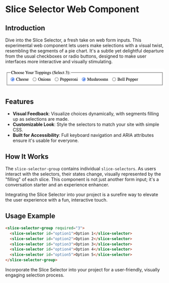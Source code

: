 # Slice Selector Web Component

## Introduction

Dive into the Slice Selector, a fresh take on web form inputs. This experimental web component lets users make selections with a visual twist, resembling the segments of a pie chart. It's a subtle yet delightful departure from the usual checkboxes or radio buttons, designed to make user interfaces more interactive and visually stimulating.

![Slice Selector Screenshot](doc/screenshot.png)

## Features

- **Visual Feedback**: Visualize choices dynamically, with segments filling up as selections are made.
- **Customizable Look**: Style the selectors to match your site with simple CSS.
- **Built for Accessibility**: Full keyboard navigation and ARIA attributes ensure it's usable for everyone.

## How It Works

The `slice-selector-group` contains individual `slice-selectors`. As users interact with the selectors, their states change, visually represented by the "filling" of each slice. This component is not just another form input; it's a conversation starter and an experience enhancer.

Integrating the Slice Selector into your project is a surefire way to elevate the user experience with a fun, interactive touch.

## Usage Example

```html
<slice-selector-group required="3">
  <slice-selector id="option1">Option 1</slice-selector>
  <slice-selector id="option2">Option 2</slice-selector>
  <slice-selector id="option3">Option 3</slice-selector>
  <slice-selector id="option4">Option 4</slice-selector>
  <slice-selector id="option5">Option 5</slice-selector>
</slice-selector-group>
```

Incorporate the Slice Selector into your project for a user-friendly, visually
engaging selection process.
